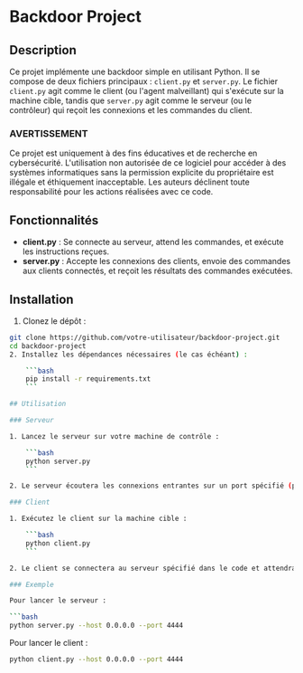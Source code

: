 # Backdoor Project

## Description

Ce projet implémente une backdoor simple en utilisant Python. Il se compose de deux fichiers principaux : `client.py` et `server.py`. Le fichier `client.py` agit comme le client (ou l'agent malveillant) qui s'exécute sur la machine cible, tandis que `server.py` agit comme le serveur (ou le contrôleur) qui reçoit les connexions et les commandes du client.

### AVERTISSEMENT

Ce projet est uniquement à des fins éducatives et de recherche en cybersécurité. L'utilisation non autorisée de ce logiciel pour accéder à des systèmes informatiques sans la permission explicite du propriétaire est illégale et éthiquement inacceptable. Les auteurs déclinent toute responsabilité pour les actions réalisées avec ce code.

## Fonctionnalités

- **client.py** : Se connecte au serveur, attend les commandes, et exécute les instructions reçues.
- **server.py** : Accepte les connexions des clients, envoie des commandes aux clients connectés, et reçoit les résultats des commandes exécutées.

## Installation

1. Clonez le dépôt :

```bash
git clone https://github.com/votre-utilisateur/backdoor-project.git
cd backdoor-project
2. Installez les dépendances nécessaires (le cas échéant) :

    ```bash
    pip install -r requirements.txt
    ```

## Utilisation

### Serveur

1. Lancez le serveur sur votre machine de contrôle :

    ```bash
    python server.py
    ```

2. Le serveur écoutera les connexions entrantes sur un port spécifié (par défaut 4444).

### Client

1. Exécutez le client sur la machine cible :

    ```bash
    python client.py
    ```

2. Le client se connectera au serveur spécifié dans le code et attendra les commandes.

### Exemple

Pour lancer le serveur :

```bash
python server.py --host 0.0.0.0 --port 4444
```
Pour lancer le client :

```bash
python client.py --host 0.0.0.0 --port 4444
```
